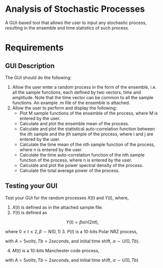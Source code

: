 # Analysis of Stochastic Processes
A GUI-based tool that allows the user to input any stochastic process, resulting in the ensemble and time statistics of such process.

# Requirements
## GUI Description
The GUI should do the following:
1. Allow the user enter a random process in the form of the ensemble, i.e. all the sample functions, each defined by two vectors; time and amplitude. Note that the time vector can be common to all the sample functions. An example .m file of the ensemble is attached.
2. Allow the user to perform and display the following:
    * Plot M sample functions of the ensemble of the process, where M is entered by the user.
    * Calculate and plot the ensemble mean of the process.
    * Calculate and plot the statistical auto-correlation function between the ith sample and the jth sample of the process, where i and j are entered by the user.
    * Calculate the time mean of the nth sample function of the process, where n is entered by the user.
    * Calculate the time auto-correlation function of the nth sample function of the process, where n is entered by the user.
    * Calculate and plot the power spectral density of the process.
    * Calculate the total average power of the process.

## Testing your GUI
Test your GUI for the random processes $X(t)$ and $Y(t)$, where,
1. $X(t)$ is defined as in the attached sample file.
2. $Y(t)$ is defined as

$$Y(t) = β sin(2πt),$$

where $0 ≤ t ≤ 2, β∼N(0, 1)$
3. $P(t)$ is a 10-bits Polar NRZ process,

with $A=5 volts, Tb = 2 seconds$, and initial time shift, $α ∼ U(0, Tb)$.

4. $M(t)$ is a 10-bits Manchester code process,

with $A = 5 volts, Tb = 2 seconds$, and initial time shift, $α ∼ U(0, Tb)$